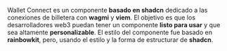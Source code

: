 Wallet Connect es un componente **basado en shadcn** dedicado a las conexiones de billetera con **wagmi** y **viem**. El objetivo es que los desarrolladores web3 puedan tener un componente **listo para usar** y que sea altamente **personalizable**. El estilo del componente fue basado en **rainbowkit**, pero, usando el estilo y la forma de estructurar de **shadcn**.
